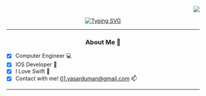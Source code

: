 
<div align="right"> 
  
  [![](https://visitcount.itsvg.in/api?id=duman011&icon=0&color=9)](https://visitcount.itsvg.in) 
  
</div>

<div align="center">
  
[![Typing SVG](https://readme-typing-svg.demolab.com?font=Signika+Negative&size=30&duration=3500&pause=1000&color=31CBC0&center=true&vCenter=true&random=false&width=435&lines=HELLO+THERE!++%F0%9F%91%BE++WELCOME++%F0%9F%99%8B%F0%9F%8F%BB%E2%80%8D%E2%99%82%EF%B8%8F;MY+NAME+IS+YASAR+%F0%9F%91%8B+)](https://git.io/typing-svg)


</div>

---

### <p align="center">About Me 💫</p>

- [x] Computer Engineer 💻 
- [x] IOS Developer 📱 
- [x] I Love Swift 🥇
- [x] Contact with me! [01.yasarduman@gmail.com](mailto:01.yasarduman@gmail.com) 📫

---


<!-- Proudly created with GPRM ( https://gprm.itsvg.in ) -->



